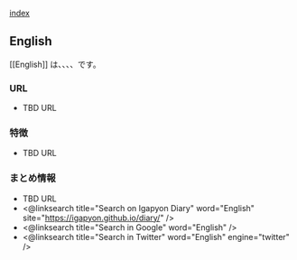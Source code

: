 [index](https://igapyon.github.io/diary/keyword/index.html)

## English

[[English]] は、、、、です。

### URL

* TBD URL

### 特徴

* TBD URL

### まとめ情報

* TBD URL
* <@linksearch title="Search on Igapyon Diary" word="English" site="https://igapyon.github.io/diary/" />
* <@linksearch title="Search in Google" word="English" />
* <@linksearch title="Search in Twitter" word="English" engine="twitter" />

